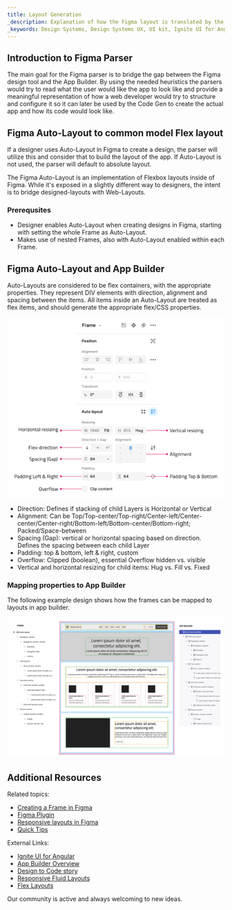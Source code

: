 ```yaml
---
title: Layout Generation 
_description: Explanation of how the Figma layout is translated by the parser and generated in App Builder. 
_keywords: Design Systems, Design Systems UX, UI kit, Ignite UI for Angular, Angular, Angular Design System, Design Kits for Angular, Figma, Figma to Angular, Export code from Figma, Figma HTML, Figma to HTML, Figma UI kits
---
```


## Introduction to Figma Parser

The main goal for the Figma parser is to bridge the gap between the Figma design tool and the App Builder. By using the needed heuristics the parsers would try to read what the user would like the app to look like and provide a meaningful representation of how a web developer would try to structure and configure it so it can later be used by the Code Gen to create the actual app and how its code would look like.

## Figma Auto-Layout to common model Flex layout

If a designer uses Auto-Layout in Figma to create a design, the parser will utilize this and consider that to build the layout of the app. If Auto-Layout is not used, the parser will default to absolute layout.

The Figma Auto-Layout is an implementation of Flexbox layouts inside of Figma. While it's exposed in a slightly different way to designers, the intent is to bridge designed-layouts with Web-Layouts.

### Prerequsites

- Designer enables Auto-Layout when creating designs in Figma, starting with setting the whole Frame as Auto-Layout.
- Makes use of nested Frames, also with Auto-Layout enabled within each Frame.

## Figma Auto-Layout and App Builder

Auto-Layouts are considered to be flex containers, with the appropriate properties. They represent DIV elements with direction, alignment and spacing between the items. All items inside an Auto-Layout are treated as flex items, and should generate the appropriate flex/CSS properties.

<img class="responsive-img" src="../images/figma_autolayout.png" srcset="../images/figma_autolayout@2x.png 2x" />

- Direction: Defines if stacking of child Layers is Horizontal or Vertical
- Alignment: Can be Top/Top-center/Top-right/Center-left/Center-center/Center-right/Bottom-left/Bottom-center/Bottom-right; Packed/Space-between
- Spacing (Gap): vertical or horizontal spacing based on direction. Defines the spacing between each child Layer
- Padding: top & bottom, left & right, custom
- Overflow: Clipped (boolean), essential Overflow hidden vs. visible
- Vertical and horizontal resizing for child items: Hug vs. Fill vs. Fixed

### Mapping properties to App Builder

The following example design shows how the frames can be mapped to layouts in app builder.

<img class="responsive-img" src="../images/figma_to_appbuilder.png" srcset="../images/figma_to_appbuilder@2x.png 2x" />


## Additional Resources

Related topics:

- [Creating a Frame in Figma](../creating-a-frame-in-figma.md)
- [Figma Plugin](../plugins/figma-plugin.md)
- [Responsive layouts in Figma](../best-layout-practices-figma.md)
- [Quick Tips](../quick-tips.md)

External Links:

- [Ignite UI for Angular](https://www.infragistics.com/products/ignite-ui-angular)
- [App Builder Overview](https://www.appbuilder.dev/help/app-builder-overview)
- [Design to Code story](https://www.appbuilder.dev/help/ui-kits/figma)
- [Responsive Fluid Layouts](https://www.appbuilder.dev/help/how-to/responsive-fluid-layout)
- [Flex Layouts](https://www.appbuilder.dev/help/flex-layouts/flex-layouts)


Our community is active and always welcoming to new ideas.


